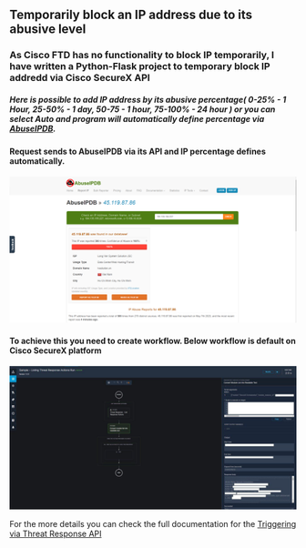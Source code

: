 ## Temporarily block an IP address due to its abusive level

### As Cisco FTD has no functionality to block IP temporarily, I have written a Python-Flask project to temporary block IP addredd via Cisco SecureX API 

##### Here is possible to add IP address by its abusive percentage( 0-25% - 1 Hour, 25-50% - 1 day, 50-75 - 1 hour, 75-100% - 24 hour ) or you can select Auto and program will automatically define percentage via [AbuseIPDB](https://www.abuseipdb.com/).

#### Request sends to AbuseIPDB via its API and IP percentage defines automatically.

![](assets/images/abuseipdb.png)

#### To achieve this you need to create workflow. Below workflow is default on Cisco SecureX platform

![](assets/images/image.jpg)

For the more details you can check the full documentation for the [Triggering via Threat Response API](https://ciscosecurity.github.io/sxo-05-security-workflows/workflows/response/tr-api)
